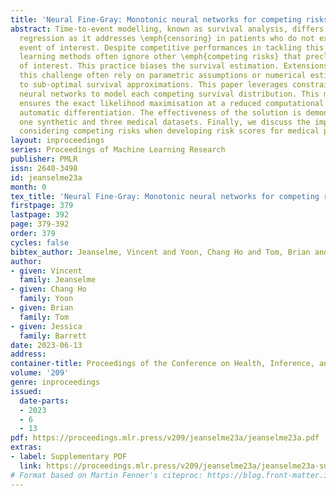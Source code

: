 ```yaml
---
title: 'Neural Fine-Gray: Monotonic neural networks for competing risks'
abstract: Time-to-event modelling, known as survival analysis, differs from standard
  regression as it addresses \emph{censoring} in patients who do not experience the
  event of interest. Despite competitive performances in tackling this problem, machine
  learning methods often ignore other \emph{competing risks} that preclude the event
  of interest. This practice biases the survival estimation. Extensions to address
  this challenge often rely on parametric assumptions or numerical estimations leading
  to sub-optimal survival approximations. This paper leverages constrained monotonic
  neural networks to model each competing survival distribution. This modelling choice
  ensures the exact likelihood maximisation at a reduced computational cost by using
  automatic differentiation. The effectiveness of the solution is demonstrated on
  one synthetic and three medical datasets. Finally, we discuss the implications of
  considering competing risks when developing risk scores for medical practice.
layout: inproceedings
series: Proceedings of Machine Learning Research
publisher: PMLR
issn: 2640-3498
id: jeanselme23a
month: 0
tex_title: 'Neural Fine-Gray: Monotonic neural networks for competing risks'
firstpage: 379
lastpage: 392
page: 379-392
order: 379
cycles: false
bibtex_author: Jeanselme, Vincent and Yoon, Chang Ho and Tom, Brian and Barrett, Jessica
author:
- given: Vincent
  family: Jeanselme
- given: Chang Ho
  family: Yoon
- given: Brian
  family: Tom
- given: Jessica
  family: Barrett
date: 2023-06-13
address:
container-title: Proceedings of the Conference on Health, Inference, and Learning
volume: '209'
genre: inproceedings
issued:
  date-parts:
  - 2023
  - 6
  - 13
pdf: https://proceedings.mlr.press/v209/jeanselme23a/jeanselme23a.pdf
extras:
- label: Supplementary PDF
  link: https://proceedings.mlr.press/v209/jeanselme23a/jeanselme23a-supp.pdf
# Format based on Martin Fenner's citeproc: https://blog.front-matter.io/posts/citeproc-yaml-for-bibliographies/
---
```

